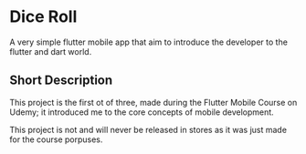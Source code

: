# Dice Roll

A very simple flutter mobile app that aim to introduce the developer to the flutter and dart world.

## Short Description

This project is the first ot of three, made during the Flutter Mobile Course on Udemy;
it introduced me to the core concepts of mobile development.

This project is not and will never be released in stores as it was just made for the course porpuses.
